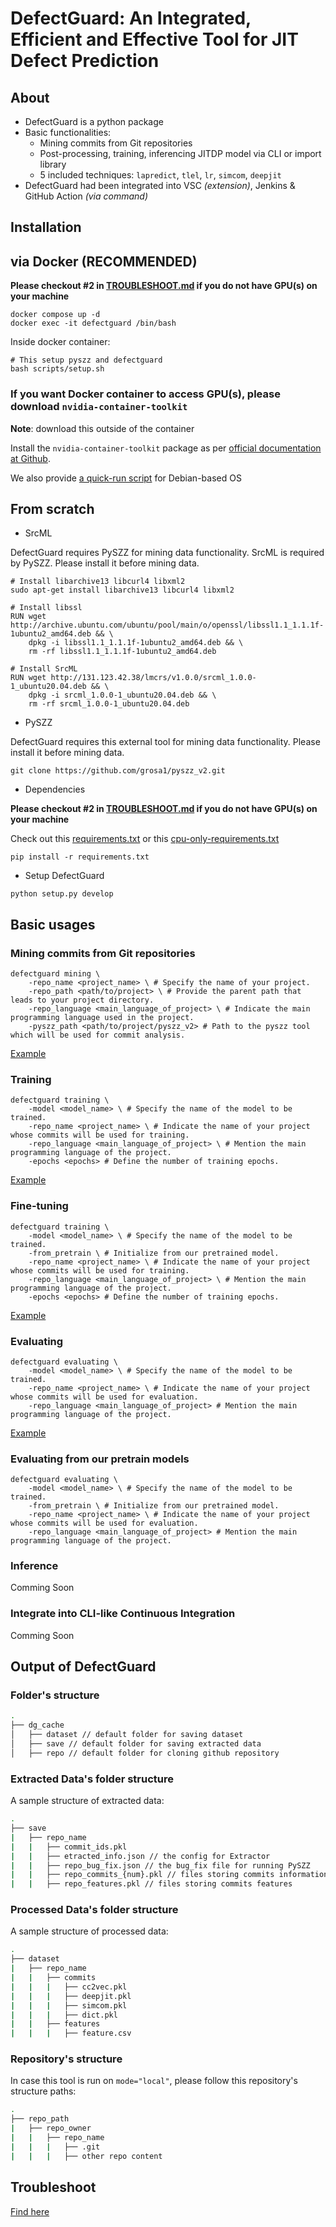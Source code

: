 # DefectGuard: An Integrated, Efficient and Effective Tool for JIT Defect Prediction

## About

- DefectGuard is a python package
- Basic functionalities:
  - Mining commits from Git repositories
  - Post-processing, training, inferencing JITDP model via CLI or import library
  - 5 included techniques: `lapredict`, `tlel`, `lr`, `simcom`, `deepjit`
- DefectGuard had been integrated into VSC _(extension)_, Jenkins & GitHub Action _(via command)_

## Installation

## via Docker (RECOMMENDED)

**Please checkout #2 in [TROUBLESHOOT.md](https://github.com/manhtdd/DefectGuard-the-Package/blob/main/TROUBLESHOOT.md) if you do not have GPU(s) on your machine**

```
docker compose up -d
docker exec -it defectguard /bin/bash
```

Inside docker container:

```
# This setup pyszz and defectguard
bash scripts/setup.sh
```

### If you want Docker container to access GPU(s), please download `nvidia-container-toolkit`

**Note**: download this outside of the container

Install the `nvidia-container-toolkit` package as per [official documentation at Github](https://github.com/NVIDIA/nvidia-docker).

We also provide [a quick-run script](https://github.com/manhtdd/DefectGuard-the-Package/blob/main/scripts/setup_nvidia_container_toolkit.sh) for Debian-based OS

## From scratch

- SrcML

DefectGuard requires PySZZ for mining data functionality. SrcML is required by PySZZ. Please install it before mining data.

```
# Install libarchive13 libcurl4 libxml2
sudo apt-get install libarchive13 libcurl4 libxml2

# Install libssl
RUN wget http://archive.ubuntu.com/ubuntu/pool/main/o/openssl/libssl1.1_1.1.1f-1ubuntu2_amd64.deb && \
    dpkg -i libssl1.1_1.1.1f-1ubuntu2_amd64.deb && \
    rm -rf libssl1.1_1.1.1f-1ubuntu2_amd64.deb

# Install SrcML
RUN wget http://131.123.42.38/lmcrs/v1.0.0/srcml_1.0.0-1_ubuntu20.04.deb && \
    dpkg -i srcml_1.0.0-1_ubuntu20.04.deb && \
    rm -rf srcml_1.0.0-1_ubuntu20.04.deb
```

- PySZZ

DefectGuard requires this external tool for mining data functionality. Please install it before mining data.

```
git clone https://github.com/grosa1/pyszz_v2.git
```

- Dependencies

**Please checkout #2 in [TROUBLESHOOT.md](https://github.com/manhtdd/DefectGuard-the-Package/blob/main/TROUBLESHOOT.md) if you do not have GPU(s) on your machine**

Check out this [requirements.txt](https://github.com/manhtdd/DefectGuard-the-Package/blob/main/requirements.txt) or this [cpu-only-requirements.txt](https://github.com/manhtdd/DefectGuard-the-Package/blob/main/cpu-only-requirements.txt)

```
pip install -r requirements.txt
```

- Setup DefectGuard

```
python setup.py develop
```

## Basic usages

### Mining commits from Git repositories

```
defectguard mining \
    -repo_name <project_name> \ # Specify the name of your project.
    -repo_path <path/to/project> \ # Provide the parent path that leads to your project directory.
    -repo_language <main_language_of_project> \ # Indicate the main programming language used in the project.
    -pyszz_path <path/to/project/pyszz_v2> # Path to the pyszz tool which will be used for commit analysis.
```

[Example](https://github.com/manhtdd/DefectGuard-the-Package/blob/main/scripts/test_mining.sh)

### Training

```
defectguard training \
    -model <model_name> \ # Specify the name of the model to be trained.
    -repo_name <project_name> \ # Indicate the name of your project whose commits will be used for training.
    -repo_language <main_language_of_project> \ # Mention the main programming language of the project.
    -epochs <epochs> # Define the number of training epochs.
```

[Example](https://github.com/manhtdd/DefectGuard-the-Package/blob/main/scripts/test_train.sh)

### Fine-tuning

```
defectguard training \
    -model <model_name> \ # Specify the name of the model to be trained.
    -from_pretrain \ # Initialize from our pretrained model.
    -repo_name <project_name> \ # Indicate the name of your project whose commits will be used for training.
    -repo_language <main_language_of_project> \ # Mention the main programming language of the project.
    -epochs <epochs> # Define the number of training epochs.
```

[Example](https://github.com/manhtdd/DefectGuard-the-Package/blob/main/scripts/test_finetuning.sh)

### Evaluating

```
defectguard evaluating \
    -model <model_name> \ # Specify the name of the model to be trained.
    -repo_name <project_name> \ # Indicate the name of your project whose commits will be used for evaluation.
    -repo_language <main_language_of_project> # Mention the main programming language of the project.
```

[Example](https://github.com/manhtdd/DefectGuard-the-Package/blob/main/scripts/test_evaluate.sh)

### Evaluating from our pretrain models

```
defectguard evaluating \
    -model <model_name> \ # Specify the name of the model to be trained.
    -from_pretrain \ # Initialize from our pretrained model.
    -repo_name <project_name> \ # Indicate the name of your project whose commits will be used for evaluation.
    -repo_language <main_language_of_project> # Mention the main programming language of the project.
```

### Inference

Comming Soon

### Integrate into CLI-like Continuous Integration

Comming Soon

## Output of DefectGuard

### Folder's structure
```bash
.
├── dg_cache
│   ├── dataset // default folder for saving dataset
│   ├── save // default folder for saving extracted data
│   ├── repo // default folder for cloning github repository
```

### Extracted Data's folder structure

A sample structure of extracted data:
```bash
.
├── save
|   ├── repo_name
|   |   ├── commit_ids.pkl
|   |   ├── etracted_info.json // the config for Extractor
|   |   ├── repo_bug_fix.json // the bug_fix file for running PySZZ
|   |   ├── repo_commits_{num}.pkl // files storing commits information
|   |   ├── repo_features.pkl // files storing commits features
```

### Processed Data's folder structure

A sample structure of processed data:
```bash
.
├── dataset
|   ├── repo_name
|   |   ├── commits
|   |   |   ├── cc2vec.pkl
|   |   |   ├── deepjit.pkl
|   |   |   ├── simcom.pkl
|   |   |   ├── dict.pkl
|   |   ├── features
|   |   |   ├── feature.csv
```

### Repository's structure

In case this tool is run on `mode="local"`, please follow this repository's structure paths:
```bash
.
├── repo_path
|   ├── repo_owner
|   |   ├── repo_name
|   |   |   ├── .git
|   |   |   ├── other repo content
```

## Troubleshoot

[Find here](https://github.com/manhtdd/DefectGuard-the-Package/blob/main/TROUBLESHOOT.md)
